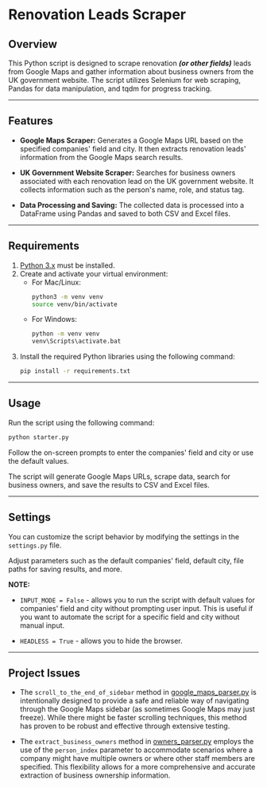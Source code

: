 # Renovation Leads Scraper
## Overview
This Python script is designed to scrape renovation _**(or other fields)**_ leads from Google Maps and gather information about business owners from the UK government website. The script utilizes Selenium for web scraping, Pandas for data manipulation, and tqdm for progress tracking.
___
## Features
* **Google Maps Scraper:** Generates a Google Maps URL based on the specified companies' field and city. It then extracts renovation leads' information from the Google Maps search results.

* **UK Government Website Scraper:** Searches for business owners associated with each renovation lead on the UK government website. It collects information such as the person's name, role, and status tag.

* **Data Processing and Saving:** The collected data is processed into a DataFrame using Pandas and saved to both CSV and Excel files.
___
## Requirements
1. [Python 3.x](https://www.python.org/downloads/) must be installed.
2. Create and activate your virtual environment:
   * For Mac/Linux:
     ```bash
     python3 -m venv venv
     source venv/bin/activate
     ```
   * For Windows:
     ```bash
     python -m venv venv
     venv\Scripts\activate.bat
     ```
3. Install the required Python libraries using the following command:
   ```bash
   pip install -r requirements.txt
___
## Usage
Run the script using the following command:

```bash
python starter.py
```
Follow the on-screen prompts to enter the companies' field and city or use the default values.

The script will generate Google Maps URLs, scrape data, search for business owners, and save the results to CSV and Excel files.
___
## Settings
You can customize the script behavior by modifying the settings in the `settings.py` file.

Adjust parameters such as the default companies' field, default city, file paths for saving results, and more.

**NOTE:**

* `INPUT_MODE = False` - allows you to run the script with default values for companies' field and city without prompting user input. This is useful if you want to automate the script for a specific field and city without manual input.

* `HEADLESS = True` - allows you to hide the browser.
___
## Project Issues
* The `scroll_to_the_end_of_sidebar` method in [google_maps_parser.py](parsers/google_maps_parser.py) is intentionally designed to provide a safe and reliable way of navigating through the Google Maps sidebar (as sometimes Google Maps may just freeze). While there might be faster scrolling techniques, this method has proven to be robust and effective through extensive testing.


* The `extract_business_owners` method in [owners_parser.py](parsers/owners_parser.py) employs the use of the `person_index` parameter to accommodate scenarios where a company might have multiple owners or where other staff members are specified. This flexibility allows for a more comprehensive and accurate extraction of business ownership information.
